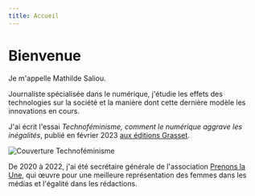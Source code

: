 ```yaml
---
title: Accueil
---
```

# Bienvenue

Je m'appelle Mathilde Saliou. 

Journaliste spécialisée dans le numérique, j'étudie les effets des technologies sur la société et la manière dont cette dernière modèle les innovations en cours. 

J'ai écrit l'essai *_Technoféminisme, comment le numérique aggrave les inégalités_*, publié en février 2023 [aux éditions Grasset](https://www.grasset.fr/livres/technofeminisme-9782246828822).

![Couverture Technoféminisme](https://github.com/mathildsl/test-website-repo-3796/blob/main/images/Technofeminisme_MathildeSaliou_small.jpeg?raw=true)

De 2020 à 2022, j'ai été secrétaire générale de l'association [Prenons la Une](https://prenonslaune.fr/), qui œuvre pour une meilleure représentation des femmes dans les médias et l'égalité dans les rédactions.